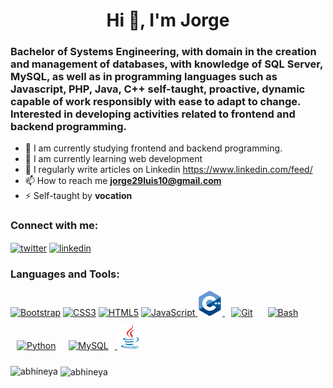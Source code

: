 <h1 align="center">Hi 👋, I'm Jorge</h1>
<h3 align="start">Bachelor of Systems Engineering, with domain in the creation and management of databases, with knowledge of SQL Server, MySQL, as well as in programming languages such as Javascript, PHP, Java, C++ self-taught, proactive, dynamic capable of work responsibly with ease to adapt to change. Interested in developing activities related to frontend and backend programming.</h3>

- 🔭 I am currently studying frontend and backend programming.
- 🌱 I am currently learning web development
- 📝 I regularly write articles on Linkedin https://www.linkedin.com/feed/
- 📫 How to reach me **jorge29luis10@gmail.com**
- ⚡ Self-taught by **vocation**

<h3 align="left">Connect with me:</h3>
<p align="left">
<a href="https://twitter.com/JorgeDevmm" target="blank"><img align="center" src="https://raw.githubusercontent.com/rahuldkjain/github-profile-readme-generator/master/src/images/icons/Social/twitter.svg" alt="twitter" height="30" width="40" /></a>
<a href="https://www.linkedin.com/in/jorge-luis-monzon-morales" target="blank"><img align="center" src="https://raw.githubusercontent.com/rahuldkjain/github-profile-readme-generator/master/src/images/icons/Social/linked-in-alt.svg" alt="linkedin" height="30" width="40" /></a>
</p>

<h3 align="left">Languages and Tools:</h3>

<p align="left"> 
  
<a href="https://getbootstrap.com/docs/3.4/javascript/" target="_blank"><img src="https://profilinator.rishav.dev/skills-assets/bootstrap-plain.svg" alt="Bootstrap" width="40" height="40"/></a>  <a href="https://www.w3schools.com/css/" target="_blank"><img src="https://profilinator.rishav.dev/skills-assets/css3-original-wordmark.svg" alt="CSS3" width="40" height="40"/></a>  <a href="https://en.wikipedia.org/wiki/HTML5" target="_blank"><img src="https://profilinator.rishav.dev/skills-assets/html5-original-wordmark.svg" alt="HTML5" width="40" height="40"/></a> <a href="https://www.javascript.com/" target="_blank"><img src="https://profilinator.rishav.dev/skills-assets/javascript-original.svg" alt="JavaScript" width="40" height="40"/></a><a href="https://www.w3schools.com/cpp/" target="_blank" rel="noreferrer"> <img src="https://raw.githubusercontent.com/devicons/devicon/master/icons/cplusplus/cplusplus-original.svg" alt="cplusplus" width="40" height="40"/> </a> <a href="https://github.com/" target="_blank"><img style="margin: 10px" src="https://profilinator.rishav.dev/skills-assets/git-scm-icon.svg" alt="Git" width="40" height="40"/></a> <a href="https://www.gnu.org/software/bash/" target="_blank"><img style="margin: 10px" src="https://profilinator.rishav.dev/skills-assets/gnu_bash-icon.svg" alt="Bash" width="40" height="40"/></a><a href="https://www.python.org/" target="_blank"><img style="margin: 10px" src="https://profilinator.rishav.dev/skills-assets/python-original.svg" alt="Python" width="40" height="40"/></a><a href="https://www.mysql.com/" target="_blank"><img style="margin: 10px" src="https://profilinator.rishav.dev/skills-assets/mysql-original-wordmark.svg" alt="MySQL" width="40" height="40"/></a><a href="https://www.java.com" target="_blank" rel="noreferrer"> <img src="https://raw.githubusercontent.com/devicons/devicon/master/icons/java/java-original.svg" alt="java" width="40" height="40"/></a> </p>

<p><img align="left" src="https://github-readme-stats.vercel.app/api/top-langs?username=JorgeDevmm&show_icons=true&locale=en&layout=compact" alt="abhineya" /></p>

<p>&nbsp;<img align="center" src="https://github-readme-stats.vercel.app/api?username=JorgeDevmm&show_icons=true&locale=en" alt="abhineya" /></p>


